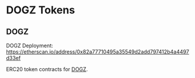 # DOGZ Tokens
## DOGZ

DOGZ Deployment: https://etherscan.io/address/0x82a77710495a35549d2add797412b4a4497d33ef 

ERC20 token contracts for [DOGZ](http://www.dogz.vip/).

